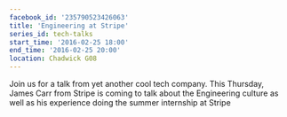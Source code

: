 ```yaml
---
facebook_id: '235790523426063'
title: 'Engineering at Stripe'
series_id: tech-talks
start_time: '2016-02-25 18:00'
end_time: '2016-02-25 20:00'
location: Chadwick G08
---
```


Join us for a talk from yet another cool tech company. This Thursday, James Carr from Stripe is coming to talk about the Engineering culture as well as his experience doing the summer internship at Stripe
